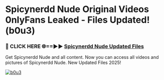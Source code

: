 # Spicynerdd Nude Original Videos 0nlyFans Leaked - Files Updated! (b0u3)

<h3>🔴 CLICK HERE 🌐==►► <a href="https://tinyurl.com/y5r63du9" rel="nofollow">Spicynerdd Nude Updated Files</a></h3>

Get Spicynerdd Nude and all content. Now you can access all videos and pictures of Spicynerdd Nude. New Updated Files 2025!

[![b0u3](https://i.imgur.com/UVo9nyh.gif)](https://tinyurl.com/y5r63du9)